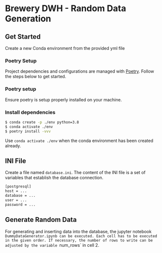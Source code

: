 # Brewery DWH - Random Data Generation

## Get Started

Create a new Conda environment from the provided yml file

### Poetry Setup

Project dependencies and configurations are managed with [Poetry](https://python-poetry.org). Follow the steps below to get started.

### Poetry setup

Ensure poetry is setup properly installed on your machine.

### Install dependencies

```bash
$ conda create -p ./env python=3.8
$ conda activate ./env
$ poetry install -vvv
```

Use `conda activate ./env` when the conda environment has been created already.

## INI File 

Create a file named `database.ini`. The content of the INI file is a set of variables that establish the database connection.

```bash
[postgresql]
host = ... 
database = ...
user = ...
password = ...
```

## Generate Random Data

For generating and inserting data into the database, the jupyter notebook `DummyDataGenerator.ipynb can be executed. Each cell has to be executed in the given order. If necessary, the number of rows to write can be adjusted by the variable `num_rows` in cell 2. 